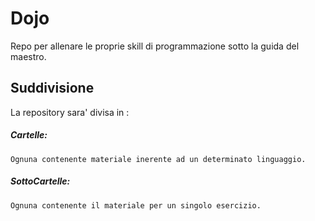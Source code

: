 # Dojo
Repo per allenare le proprie skill di programmazione sotto la guida del maestro.

## Suddivisione
La repository sara' divisa in :
  ##### Cartelle:
    Ognuna contenente materiale inerente ad un determinato linguaggio.
    
  ##### SottoCartelle:
    Ognuna contenente il materiale per un singolo esercizio.
